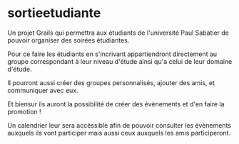 sortieetudiante
===============

Un projet Grails qui permettra aux étudiants de l'université Paul Sabatier de pouvoir organiser des soirées étudiantes.

Pour ce faire les étudiants en s'incrivant appartiendront directement au groupe correspondant à leur niveau d'étude ainsi
qu'a celui de leur domaine d'étude.

Il pourront aussi créer des groupes personnalisés, ajouter des amis, et communiquer avec eux.

Et biensur ils auront la possibilité de créer des évènements et d'en faire la promotion !

Un calendrier leur sera accéssible afin de pouvoir consulter les évènements auxquels ils vont participer mais aussi ceux 
auxquels les amis participeront.